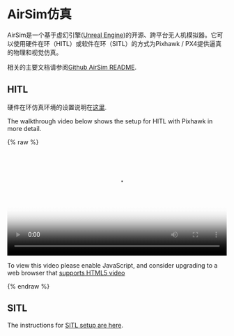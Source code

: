 # AirSim仿真

AirSim是一个基于虚幻引擎([Unreal Engine](https://www.unrealengine.com/zh-CN))的开源、跨平台无人机模拟器。它可以使用硬件在环（HITL）或软件在环（SITL）的方式为Pixhawk / PX4提供逼真的物理和视觉仿真。

相关的主要文档请参阅[Github AirSim README](https://github.com/Microsoft/AirSim/blob/master/README.md).

## HITL

硬件在环仿真环境的设置说明在[这里](https://github.com/Microsoft/AirSim/blob/master/docs/prereq.md).

The walkthrough video below shows the setup for HITL with Pixhawk in more detail.

{% raw %}
<video id="my-video" class="video-js" controls preload="auto" width="100%" 
poster="../pictures/poster/log_viewer.png" data-setup='{"aspectRatio":"16:9"}'>
  <source src="http://7xvob5.com2.z0.glb.qiniucdn.com/AirSimDemo.mp4" type='video/mp4' >
  <p class="vjs-no-js">
    To view this video please enable JavaScript, and consider upgrading to a web browser that
    <a href="http://videojs.com/html5-video-support/" target="_blank">supports HTML5 video</a>
  </p>
</video>
{% endraw %}

## SITL

The instructions for [SITL setup are here](https://github.com/Microsoft/AirSim/blob/master/docs/prereq.md).